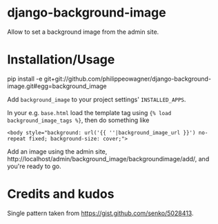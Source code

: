django-background-image
=======================

Allow to set a background image from the admin site.

Installation/Usage
===

pip install -e git+git://github.com/philippeowagner/django-background-image.git#egg=background_image

Add ``background_image`` to your project settings' ``INSTALLED_APPS``.

In your e.g. ``base.html`` load the template tag using ``{% load background_image_tags %}``, then do something like

	<body style="background: url('{{ ''|background_image_url }}') no-repeat fixed; background-size: cover;"> 

Add an image using the admin site, http://localhost/admin/background_image/backgroundimage/add/, and you're ready to go.

	

Credits and kudos
=================

Single pattern taken from https://gist.github.com/senko/5028413. 